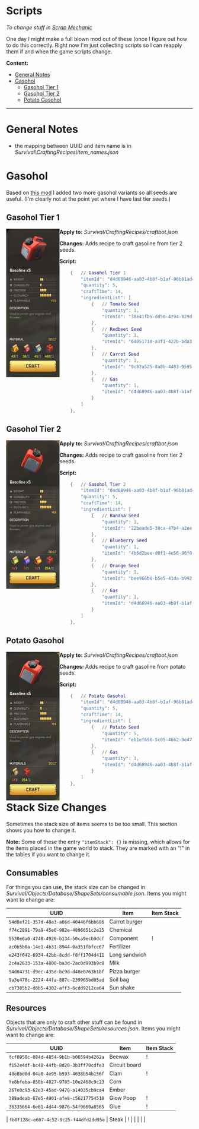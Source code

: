 # Scripts

_To change stuff in [Scrap Mechanic](https://store.steampowered.com/app/387990/Scrap_Mechanic/)_

One day I might make a full blown mod out of these (once I figure out how to do this correctly. Right now I'm just collecting scripts so I can reapply them if and when the game scripts change.

**Content:**

- [General Notes](#general-notes)
- [Gasohol](#gasohol)
    - [Gasohol Tier 1](#gasohol-tier-1)
    - [Gasohol Tier 2](#gasohol-tier-2)
    - [Potato Gasohol](#potato-gasohol)

<hr/>

# General Notes

- the mapping between UUID and item name is in _Survival\CraftingRecipes\item_names.json_



# Gasohol

Based on [this mod](https://www.reddit.com/r/ScrapMechanic/comments/gj4b3g/mod_simple_quality_of_life_edit/) I added two more gasohol variants so all seeds are useful. (I'm clearly not at the point yet where I have last tier seeds.)

## Gasohol Tier 1

<img align="left" src="readme/gasohol_1.png" />

**Apply to:** _Survival/CraftingRecipes/craftbot.json_

**Changes:** Adds recipe to craft gasoline from tier 2 seeds.

**Script:**

```lua
	{	// Gasohol Tier 1
		"itemId": "d4d68946-aa03-4b8f-b1af-96b81ad4e305",
		"quantity": 5,
		"craftTime": 14,
		"ingredientList": [
			{	// Tomato Seed
				"quantity": 1,
				"itemId": "38e41fb5-dd50-4294-829d-a517f0282fed"
			},
			{	// Redbeet Seed
				"quantity": 1,
				"itemId": "64051718-a3f1-422b-bda3-277efa0c4545"
			},
			{	// Carrot Seed
				"quantity": 1,
				"itemId": "9c82a525-8a8b-4483-9595-505aaa042486"
			},
			{	// Gas
				"quantity": 1,
				"itemId": "d4d68946-aa03-4b8f-b1af-96b81ad4e305"
			}
		]
	},
```



## Gasohol Tier 2

<img align="left" src="readme/gasohol_2.png" />

**Apply to:** _Survival/CraftingRecipes/craftbot.json_

**Changes:** Adds recipe to craft gasoline from tier 2 seeds.

**Script:**

```lua
	{	// Gasohol Tier 2
		"itemId": "d4d68946-aa03-4b8f-b1af-96b81ad4e305",
		"quantity": 5,
		"craftTime": 14,
		"ingredientList": [
			{	// Banana Seed
				"quantity": 1,
				"itemId": "22beade5-38ca-47b4-a2ee-32403f58a862"
			},
			{	// Blueberry Seed
				"quantity": 1,
				"itemId": "4b6d2bee-d0f1-4e56-96f0-d2596388cad2"
			},
			{	// Orange Seed
				"quantity": 1,
				"itemId": "bee966b0-b5e5-41da-b992-5d363ab85ae4"
			},
			{	// Gas
				"quantity": 1,
				"itemId": "d4d68946-aa03-4b8f-b1af-96b81ad4e305"
			}
		]
	},
```


## Potato Gasohol

<img align="left" src="readme/gasohol_potato.png" />

**Apply to:** _Survival/CraftingRecipes/craftbot.json_

**Changes:** Adds recipe to craft gasoline from potato seeds.

**Script:**

```lua
	{	// Potato Gasohol
		"itemId": "d4d68946-aa03-4b8f-b1af-96b81ad4e305",
		"quantity": 5,
		"craftTime": 14,
		"ingredientList": [
			{	// Potato Seed
				"quantity": 5,
				"itemId": "eb1ef696-5c05-4662-9e47-fe1e0875ff84"
			},
			{	// Gas
				"quantity": 1,
				"itemId": "d4d68946-aa03-4b8f-b1af-96b81ad4e305"
			}
		]
	},
```


# Stack Size Changes

Sometimes the stack size of items seems to be too small. This section shows you how to change it.

**Note:** Some of these the entry `"itemStack": {}` is missing, which allows for the items placed in the game world to stack. They are marked with an "!" in the tables if you want to change it.


## Consumables

For things you can use, the stack size can be changed in _Survival/Objects/Database/ShapeSets/consumable.json_. Items you might want to change are:

| UUID | Item | Item Stack |
| ---- | ---- | ---------- |
| `54d8ef21-357d-48a3-a66d-40446f6bb686` | Carrot burger |  |
| `f74c2891-79a9-45e0-982e-4896651c2e25` | Chemical |  |
| `5530e6a0-4748-4926-b134-50ca9ecb9dcf` | Component | ! |
| `ac0b5b0a-14e1-4b31-8944-0a351fbfcc67` | Fertilizer |  |
| `e243f642-6934-42bb-8cdd-f8ff1704d411` | Long sandwich |  |
| `2c4a2633-153a-4800-ba3d-2ac0d993b9c8` | Milk |  |
| `54d84731-d9ec-435d-bc9d-d48e0763b1bf` | Pizza burger |  |
| `9a3e478c-2224-44fa-887c-239965bd05ad` | Soil bag |  |
| `cb7305b2-d8b5-4302-aff3-6cdd9212ca64` | Sun shake |  |



## Resources

Objects that are only to craft other stuff can be found in _Survival/Objects/Database/ShapeSets/resources.json_. Items you might want to change are:

| UUID | Item | Item Stack |
| ---- | ---- | ---------- |
| `fcf0958c-084d-4854-9b1b-b06594b4262a` | Beewax | ! |
| `f152e4df-bc40-44fb-8d20-3b3ff70cdfe3` | Circuit board |  |
| `40e8bd0d-04a0-4e95-b593-4038b54b156f` | Clam | ! |
| `fe8bfeba-850b-4827-9785-10e2468c9c23` | Corn |  |
| `267e0c93-62e3-45ad-9470-a14035cb9ca4` | Ember |  |
| `388adeab-67e5-4901-afe8-c56217754510` | Glow Poop | ! |
| `36335664-6e61-4d44-9876-54f9660a8565` | Glue | ! |



| `fb0f128c-e607-4c52-9c25-f44dfd2dd95e` | Steak | ! |
|  |  |  |
